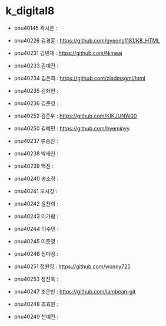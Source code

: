# k_digital8
+ pnu40145	곽시은 : 
 
+ pnu40226	김경훈 : https://github.com/gyeong1181/K8_HTML
+ pnu40231	김민재 : https://github.com/Nimeaj
 
+ pnu40233	김예진 : 
+ pnu40234	김은희 : https://github.com/zladmsgml/html
+ pnu40235	김좌현 : 
+ pnu40236	김준영 : 
+ pnu40252	김준우 :  https://github.com/KIKJUNW00
+ pnu40250	김혜민 : https://github.com/hyeminyy
+ pnu40237	류승진 : 
+ pnu40238	박래찬 : 
+ pnu40239	백진 : 
+ pnu40240	송소정 : 
+ pnu40241	오시경 : 
+ pnu40242	윤찬희 : 
+ pnu40243	이가람 : 
+ pnu40244	이수민 : 
+ pnu40245	이준영 : 
+ pnu40246	정다정 : 
+ pnu40251	정원영 : https://github.com/wonny725
+ pnu40253	정진욱 : 
+ pnu40247	조은빈 : https://github.com/iambean-git
+ pnu40248	조효원 : 
+ pnu40249	천예진 : 
